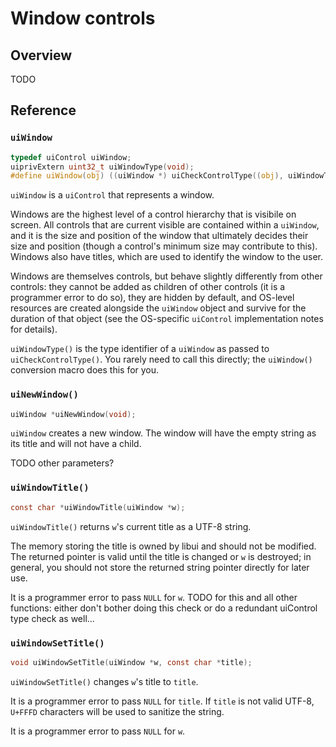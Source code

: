 <!-- 22 may 2020 -->

# Window controls

## Overview

TODO

## Reference

### `uiWindow`

```c
typedef uiControl uiWindow;
uiprivExtern uint32_t uiWindowType(void);
#define uiWindow(obj) ((uiWindow *) uiCheckControlType((obj), uiWindowType()))
```

`uiWindow` is a `uiControl` that represents a window.

Windows are the highest level of a control hierarchy that is visibile on screen. All controls that are current visible are contained within a `uiWindow`, and it is the size and position of the window that ultimately decides their size and position (though a control's minimum size may contribute to this). Windows also have titles, which are used to identify the window to the user.

Windows are themselves controls, but behave slightly differently from other controls: they cannot be added as children of other controls (it is a programmer error to do so), they are hidden by default, and OS-level resources are created alongside the `uiWindow` object and survive for the duration of that object (see the OS-specific `uiControl` implementation notes for details).

`uiWindowType()` is the type identifier of a `uiWindow` as passed to `uiCheckControlType()`. You rarely need to call this directly; the `uiWindow()` conversion macro does this for you.

### `uiNewWindow()`

```c
uiWindow *uiNewWindow(void);
```

`uiWindow` creates a new window. The window will have the empty string as its title and will not have a child.

TODO other parameters?

### `uiWindowTitle()`

```c
const char *uiWindowTitle(uiWindow *w);
```

`uiWindowTitle()` returns `w`'s current title as a UTF-8 string.

The memory storing the title is owned by libui and should not be modified. The returned pointer is valid until the title is changed or `w` is destroyed; in general, you should not store the returned string pointer directly for later use.

It is a programmer error to pass `NULL` for `w`. TODO for this and all other functions: either don't bother doing this check or do a redundant uiControl type check as well...

### `uiWindowSetTitle()`

```c
void uiWindowSetTitle(uiWindow *w, const char *title);
```

`uiWindowSetTitle()` changes `w`'s title to `title`.

It is a programmer error to pass `NULL` for `title`. If `title` is not valid UTF-8, `U+FFFD` characters will be used to sanitize the string.

It is a programmer error to pass `NULL` for `w`.